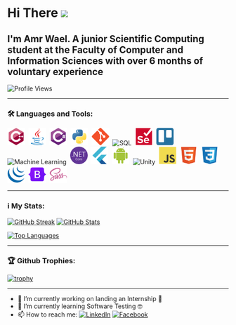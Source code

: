<h1>Hi There <img src="https://media.giphy.com/media/M9gbBd9nbDrOTu1Mqx/giphy.gif" height="50"/></h1>
<h2>I'm Amr Wael. A junior Scientific Computing student at the Faculty of Computer and Information Sciences with over 6 months of voluntary experience</h2>
<img src="https://komarev.com/ghpvc/?username=Amr-Wael-Dev&style=flat-square&color=blue" alt="Profile Views"/>

---

### :hammer_and_wrench: Languages and Tools:
<div>
  <img src="https://github.com/devicons/devicon/blob/master/icons/cplusplus/cplusplus-original.svg" title="C++" alt="C++" width="40" height="40"/>&nbsp;
  <img src="https://github.com/devicons/devicon/blob/master/icons/java/java-original.svg" title="Java" alt="Java" width="40" height="40"/>&nbsp;
  <img src="https://github.com/devicons/devicon/blob/master/icons/csharp/csharp-original.svg" title="C#" alt="C#" width="40" height="40"/>&nbsp;
  <img src="https://github.com/devicons/devicon/blob/master/icons/python/python-original.svg" title="Python" alt="Python" width="40" height="40"/>&nbsp;
  <img src="https://github.com/devicons/devicon/blob/master/icons/git/git-original.svg" title="Git" alt="Git" width="40" height="40"/>&nbsp;
  <img src="https://www.pngall.com/wp-content/uploads/2016/04/Database-Free-PNG-Image.png" title="SQL" alt="SQL" width="40" height="40"/>&nbsp;
  <img src="https://github.com/devicons/devicon/blob/master/icons/selenium/selenium-original.svg" title="Selenium" alt="Selenium" width="40" height="40"/>&nbsp;
  <img src="https://github.com/devicons/devicon/blob/master/icons/trello/trello-plain.svg" title="Trello" alt="Trello" width="40" height="40"/>&nbsp;
  <img src="https://juststickers.in/wp-content/uploads/2017/04/machine-learning.png" title="Machine Learning" alt="Machine Learning" width="40" height="40"/>&nbsp;
  <img src="https://github.com/devicons/devicon/blob/master/icons/dotnetcore/dotnetcore-original.svg" title=".Net" alt=".Net" width="40" height="40"/>&nbsp;
  <img src="https://github.com/devicons/devicon/blob/master/icons/flutter/flutter-original.svg" title="Flutter" alt="Flutter" width="40" height="40"/>&nbsp;
  <img src="https://github.com/devicons/devicon/blob/master/icons/android/android-original.svg" title="Android" alt="Android" width="40" height="40"/>&nbsp;
  <img src="https://store.speedtree.com/site-assets/uploads/Unity-Logo-White.png" title="Unity" alt="Unity" width="40" height="40"/>&nbsp;
  <img src="https://github.com/devicons/devicon/blob/master/icons/javascript/javascript-original.svg" title="JavaScript" alt="JavaScript" width="40" height="40"/>&nbsp;
  <img src="https://github.com/devicons/devicon/blob/master/icons/html5/html5-original.svg" title="HTML5" alt="HTML5" width="40" height="40"/>&nbsp;
  <img src="https://github.com/devicons/devicon/blob/master/icons/css3/css3-original.svg" title="CSS3" alt="CSS3" width="40" height="40"/>&nbsp;
  <img src="https://github.com/devicons/devicon/blob/master/icons/jquery/jquery-original.svg" title="jQuery" alt="jQuery" width="40" height="40"/>&nbsp;
  <img src="https://github.com/devicons/devicon/blob/master/icons/bootstrap/bootstrap-original.svg" title="Bootstrap" alt="Bootstrap" width="40" height="40"/>&nbsp;
  <img src="https://github.com/devicons/devicon/blob/master/icons/sass/sass-original.svg" title="SASS" alt="SASS" width="40" height="40"/>&nbsp;
</div>

---

### ℹ️ My Stats:
[![GitHub Streak](https://github-readme-streak-stats.herokuapp.com?user=Amr-Wael-Dev&theme=dark)](https://git.io/streak-stats)
[![GitHub Stats](https://github-readme-stats.vercel.app/api/?username=Amr-Wael-Dev&count_private=true&theme=react&showicons=true)](https://github.com/Amr-Wael-Dev)

[![Top Languages](https://github-readme-stats.vercel.app/api/top-langs/?username=Amr-Wael-Dev&layout=compact&theme=vision-friendly-dark)](https://github.com/anuraghazra/github-readme-stats)

---

### 🏆 Github Trophies:
[![trophy](https://github-profile-trophy.vercel.app/?username=Amr-Wael-Dev&theme=darkhub&no-frame=true)](https://github.com/ryo-ma/github-profile-trophy)

---

- 🔭 I’m currently working on landing an Internship 🏀
- 🌱 I’m currently learning Software Testing 🤓
- 📫 How to reach me: <a href="https://www.linkedin.com/in/amr-abdelaal-dev/" target="_blank">
    <img src="https://img.shields.io/badge/LinkedIn-blue?style=for-the-badge&logo=linkedin&logoColor=white" alt="LinkedIn"/></a> <a href="https://www.facebook.com/amr.wael.2001" target="_blank"><img src="https://img.shields.io/badge/Facebook-blue?style=for-the-badge&logo=facebook&logoColor=white" alt="Facebook"/></a>

